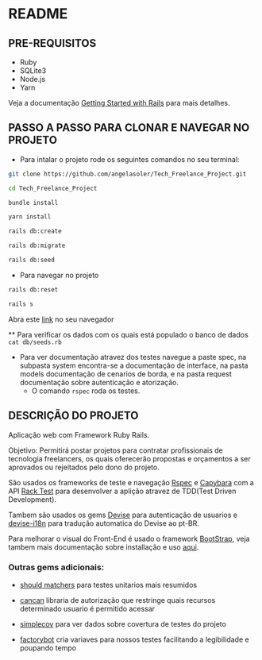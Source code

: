 # README

## PRE-REQUISITOS
  - Ruby
  - SQLite3
  - Node.js
  - Yarn
  
  Veja a documentação [Getting Started with Rails](https://guides.rubyonrails.org/getting_started.html#creating-a-new-rails-project-installing-rails) para mais detalhes.
  
## PASSO A PASSO PARA CLONAR E NAVEGAR NO PROJETO
- Para intalar o projeto rode os seguintes comandos no seu terminal: 
```bash
git clone https://github.com/angelasoler/Tech_Freelance_Project.git
```
```bash
cd Tech_Freelance_Project
```
```bash
bundle install
```
```bash
yarn install
```
```bash
rails db:create
```
```bash
rails db:migrate
```
```bash
rails db:seed
```
- Para navegar no projeto
```bash
rails db:reset
```
```bash
rails s
```
Abra este [link](http://localhost:3000/) no seu navegador

  ** Para verificar os dados com os quais está populado o banco de dados    
      ```
      cat db/seeds.rb
      ```
 - Para ver documentação atravez dos testes navegue a paste spec, na subpasta system encontra-se a documentação de interface, na pasta models documentação de cenarios de borda, e na pasta request documentação sobre autenticação e atorização.
    * O comando  ```rspec``` roda os testes.


## DESCRIÇÃO DO PROJETO

Aplicação web com Framework Ruby Rails.

Objetivo: Permitirá postar projetos para contratar profissionais de tecnologia freelancers, os quais oferecerão propostas  e orçamentos a ser aprovados ou rejeitados pelo dono do projeto. 

São usados os frameworks de teste e navegação [Rspec](https://relishapp.com/rspec/rspec-rails/v/4-0/docs) e [Capybara](https://github.com/teamcapybara/capybara#using-capybara-with-rspec) com a API [Rack Test](https://rubygems.org/gems/rack-test/versions/1.1.0) para desenvolver a aplição atravez de TDD(Test Driven Development).

Tambem são usados os gems [Devise](https://github.com/heartcombo/devise) para autenticação de usuarios e [devise-i18n](https://github.com/tigrish/devise-i18n) para tradução automatica do Devise ao pt-BR.

Para melhorar o visual do Front-End é usado o framework [BootStrap](https://github.com/twbs/bootstrap-rubygem/blob/master/README.md#a-ruby-on-rails), veja tambem mais documentação sobre installação e uso [aqui](https://getbootstrap.com/docs/4.3/getting-started/download/#rubygems).

### Outras gems adicionais:

- [should matchers](https://matchers.shoulda.io/) para testes unitarios mais resumidos

- [cancan](https://github.com/ryanb/cancan/#readme) libraria de autorização que restringe quais recursos determinado usuario é permitido acessar

- [simplecov](https://github.com/simplecov-ruby/simplecov) para ver dados sobre covertura de testes do projeto

- [factorybot](https://github.com/thoughtbot/factory_bot) cria variaves para nossos testes facilitando a legibilidade e poupando tempo


